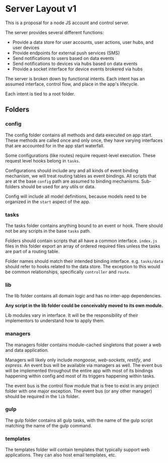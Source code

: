 # Server Layout v1

This is a proposal for a node JS account and control server.

The server provides several different functions:

- Provide a data store for user accounts, user actions, user hubs, and user devices
- Provide endpoints for external push services (SMS)
- Send notifications to users based on data events
- Send notifications to devices via hubs based on data events
- Provide a socket interface for device events brokered via hubs

The server is broken down by functional intents.
Each intent has an assumed interface, control flow, and place in the app's lifecycle.

Each intent is tied to a root folder.

## Folders

### config

The config folder contains all methods and data executed on app start.
These methods are called once and only once, they have varying interfaces that are accounted for in the app start waterfall.

Some configurations (like routes) require request-level execution. These request level hooks belong in `tasks`.

Configurations should include any and all kinds of event binding mechanism, we will treat routing tables as event bindings.
All scripts that are at the base `config` path are assumed to binding mechanisms. Sub-folders should be used for any utils or data.

Config will include all model definitions, because models need to be organized in the `start` aspect of the app.

### tasks

The tasks folder contains anything bound to an event or hook.
There should not be any scripts in the base `tasks` path.

Folders should contain scripts that all have a common interface.
`index.js` files in this folder export an array of ordered required files unless the tasks are part of a routing table.

Folder names should match their intended binding interface. e.g. `tasks/data` should refer to hooks related to the data store. The exception to this would be common relationships, specifically `controller` and `route`.

### lib

The lib folder contains all domain logic and has no inter-app dependencies.

**Any script in the lib folder could be conceivably moved to its own module.**

Lib modules vary in interface. It will be the responsibility of their implementors to understand how to apply them.

### managers

The managers folder contains module-cached singletons that power a web and data application.

Managers will likely only include *mongoose*, *web-sockets*, *restify*, and *express*. An event bus will be available via managers as well.
The event bus will be implemented throughout the entire app with most of its bindings happening within config and most of its triggers happening within tasks.

The event bus is the control flow module that is free to exist in any project folder with one major exception. The event bus (or any other manager) should be required in the `lib` folder.

### gulp

The gulp folder contains all gulp tasks, with the name of the gulp script matching the name of the gulp command.

### templates

The templates folder will contain templates that typically support web applications. They can also host email templates, etc.

